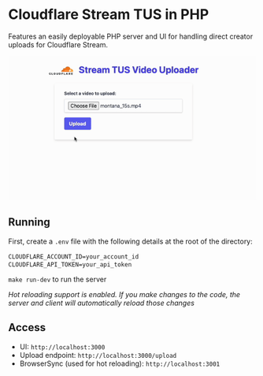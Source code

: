 # Cloudflare Stream TUS in PHP

Features an easily deployable PHP server and UI for handling direct creator uploads for Cloudflare Stream.

![demo](./demo.gif)

## Running

First, create a `.env` file with the following details at the root of the directory:

```
CLOUDFLARE_ACCOUNT_ID=your_account_id
CLOUDFLARE_API_TOKEN=your_api_token
```

`make run-dev` to run the server

_Hot reloading support is enabled. If you make changes to the code, the server and client will automatically reload those changes_


## Access

- UI: `http://localhost:3000`
- Upload endpoint: `http://localhost:3000/upload`
- BrowserSync (used for hot reloading): `http://localhost:3001`